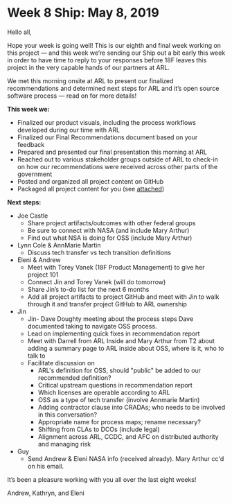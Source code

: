 # Week 8 Ship: May 8, 2019

Hello all,

Hope your week is going well! This is our eighth and final week working on this project — and this week we’re sending our Ship out a bit early this week in order to have time to reply to your responses before 18F leaves this project in the very capable hands of our partners at ARL.

We met this morning onsite at ARL to present our finalized recommendations and determined next steps for ARL and it’s open source software process — read on for more details!

**This week we:**

- Finalized our product visuals, including the process workflows developed during our time with ARL
- Finalized our Final Recommendations document based on your feedback
- Prepared and presented our final presentation this morning at ARL
- Reached out to various stakeholder groups outside of ARL to check-in on how our recommendations were received across other parts of the government
- Posted and organized all project content on GitHub
- Packaged all project content for you (see [attached](https://github.com/18F/arl-oss-process/tree/f076de33a7a9b55714d7955d09f9e13945e91edc/Deliverables))

**Next steps:**

- Joe Castle
  - Share project artifacts/outcomes with other federal groups
  - Be sure to connect with NASA  (and include Mary Arthur)
  - Find out what NSA is doing for OSS (include Mary Arthur)
- Lynn Cole & AnnMarie Martin
  - Discuss tech transfer vs tech transition definitions
- Eleni & Andrew
  - Meet with Torey Vanek (18F Product Management) to give her project 101
  - Connect Jin and Torey Vanek (will do tomorrow)
  - Share Jin’s to-do list for the next 6 months
  - Add all project artifacts to project GitHub and meet with Jin to walk through it and transfer project GitHub to ARL ownership
- Jin 
  - Jin- Dave Doughty meeting about the process steps Dave documented taking to navigate OSS process.
  - Lead on implementing quick fixes in recommendation report
  - Meet with Darrell from ARL Inside and Mary Arthur from T2 about adding a summary page to ARL inside about OSS, where is it, who to talk to
  - Facilitate discussion on
    - ARL's definition for OSS, should "public" be added to our recommended definition?
    - Critical upstream questions in recommendation report
    - Which licenses are operable according to ARL
    - OSS as a type of tech transfer (involve Annmarie Martin)
    - Adding contractor clause into CRADAs; who needs to be involved in this conversation?
    - Appropriate name for process maps; rename necessary?
    - Shifting from CLAs to DCOs (include legal)
    - Alignment across ARL, CCDC, and AFC on distributed authority and managing risk
- Guy
  - Send Andrew & Eleni NASA info (received already). Mary Arthur cc'd on his email.

It’s been a pleasure working with you all over the last eight weeks!

Andrew, Kathryn, and Eleni
